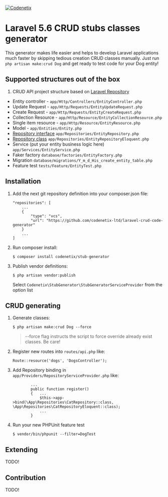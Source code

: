 [![Codenetix](https://www.codenetix.com/img/codenetix-logo-light.svg)](https://www.codenetix.com/)

# Laravel 5.6 CRUD stubs classes generator

This generator makes life easier and helps to develop Laravel applications much faster by skipping tedious creation CRUD classes manually. Just run `php artisan make:crud Dog` and get ready to test code for your Dog entity!

## Supported structures out of the box

1. CRUD API project structure based on [Laravel Repository](https://github.com/andersao/l5-repository)
  * Entity controller - `app/Http/Controllers/EntityController.php`
  * Update Request - `app/Http/Requests/EntityUpdateRequest.php`
  * Create Request - `app/Http/Requests/EntityCreateRequest.php`
  * Collection Resource - `app/Http/Resource/EntityCollectionResource.php`
  * Single item resource - `app/Http/Resource/EntityResource.php`
  * Model - `app/Entities/Entity.php`
  * [Repository interface](https://github.com/andersao/l5-repository) `app/Repositories/EntityRepository.php`
  * [Repository class](https://github.com/andersao/l5-repository) `app/Repositories/EntityRepositoryEloquent.php`
  * Service (put your entity business logic here) `app/Services/EntityService.php`
  * Faker factory `database/factories/EntityFactory.php`
  * Migration `database/migrations/Y_m_d_His_create_entity_table.php`
  * Feature test `tests/Feature/EntityTest.php`

## Installation
1. Add the next git repository definition into your composer.json file:
    ```
    "repositories": [
        ...
        {
            "type": "vcs",
            "url": "https://github.com/codenetix-ltd/laravel-crud-code-generator"
        }
        ...
    ]
    ```
2. Run composer install:
    ```
    $ composer install codenetix/stub-generator
    ```
3. Publish vendor definitions:
    ```
    $ php artisan vendor:publish
    ```
    Select `Codenetix\StubGenerator\StubGeneratorServiceProvider` from the option list

## CRUD generating
1. Generate classes:
    ```
    $ php artisan make:crud Dog --force
    ```
    > --force flag instructs the script to force override already exist classes. Be care!
2. Register new routes into `routes/api.php` like:
    ```
    Route::resource('dogs', 'DogsController');
    ```
3. Add Repository binding in `app/Providers/RepositoryServiceProvider.php` like:
    ```
            ...
            public function register()
            {   ...
                $this->app->bind(\App\Repositories\CatRepository::class, \App\Repositories\CatRepositoryEloquent::class);
                ...
            }
    ```
4. Run your new PHPUnit feature test
    ```
    $ vendor/bin/phpunit --filter=DogTest
    ```
## Extending

TODO!

## Contribution

TODO!
